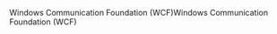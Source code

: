 <span data-ttu-id="b7ef4-101">Windows Communication Foundation (WCF)</span><span class="sxs-lookup"><span data-stu-id="b7ef4-101">Windows Communication Foundation (WCF)</span></span>